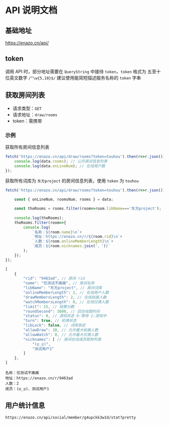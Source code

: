 # API 说明文档

## 基础地址
https://enazo.cn/api/

## token
调用 API 时，部分地址需要在 `QueryString` 中接待 `token`，`token` 格式为 五至十位英文数字 `/^\w{5,10}$/` 
建议使用能简短描述服务名称的 `token` 字串

## 获取房间列表

 - 请求类型：`GET`
 - 请求地址：`draw/rooms`
 - token：需携带

### 示例
获取所有房间信息列表
```javascript
fetch('https://enazo.cn/api/draw/rooms?token=touhou').then(r=>r.json()).then(data=>{
	console.log(data.rooms); // 公开房间信息列表
	console.log(data.onLineNum); // 在线用户数
});
```


获取所有词库为 `东方project` 的房间信息列表，使用 `token` 为 `touhou`
```javascript
fetch('https://enazo.cn/api/draw/rooms?token=touhou').then(r=>r.json()).then(data=>{

	const { onLineNum, roomsNum, rooms } = data;

	const thoRooms = rooms.filter(room=>room.libName==='东方project');
	
	console.log(thoRooms);
	thoRooms.filter(room=>{
		console.log(
			`名称：${room.name}\n`+
			`地址：https://enazo.cn/r/${room.rid}\n`+
			`人数：${room.onlineMemberLength}\n`+
			`成员：${room.nicknames.join('、')}`
		);
	});
});
```

```javascript
[
	{
		"rid": "9463ad", // 房间 rid
		"name": "仅测试不画画", // 房间名称
		"libName": "东方project", // 房间词库
		"onlineMemberLength": 2, // 在线用户人数
		"drawMembersLength": 2, // 在线绘画人数
		"watchMembersLength": 0, // 在线仅猜人数
		"limit": 15, // 结算分数
		"roundSecond": 3600, // 回合绘图时间
		"status": 0, // 游戏状态 0:等待 1:游戏中
		"turn": true, // 轮换状态 
		"libLock": false, // 词库锁定
		"allowDraw": 10, // 允许最大绘画人数
		"allowWatch": 8, // 允许最大仅猜人数
		"nicknames": [ // 房间在线成员昵称列表
			"(ಥ_ಥ)",
			"测试用户1"
		]
	},
]
```
```
名称：仅测试不画画
地址：https://enazo.cn/r/9463ad
人数：2
成员：(ಥ_ಥ)、测试用户1
```


## 用户统计信息

`https://enazo.cn/api/social/member/g4upckk3w1d/stat?pretty`
